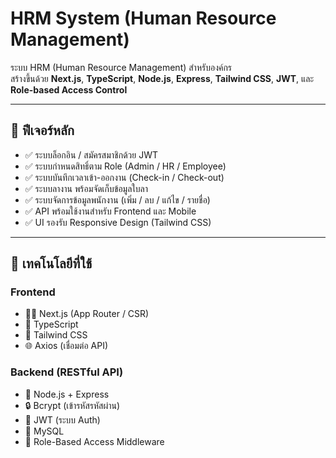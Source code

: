 # HRM System (Human Resource Management)

ระบบ HRM (Human Resource Management) สำหรับองค์กร  
สร้างขึ้นด้วย **Next.js**, **TypeScript**, **Node.js**, **Express**, **Tailwind CSS**, **JWT**, และ **Role-based Access Control**

---

## 🧱 ฟีเจอร์หลัก

- ✅ ระบบล็อกอิน / สมัครสมาชิกด้วย JWT
- ✅ ระบบกำหนดสิทธิ์ตาม Role (Admin / HR / Employee)
- ✅ ระบบบันทึกเวลาเข้า-ออกงาน (Check-in / Check-out)
- ✅ ระบบลางาน พร้อมจัดเก็บข้อมูลใบลา
- ✅ ระบบจัดการข้อมูลพนักงาน (เพิ่ม / ลบ / แก้ไข / รายชื่อ)
- ✅ API พร้อมใช้งานสำหรับ Frontend และ Mobile
- ✅ UI รองรับ Responsive Design (Tailwind CSS)

---

## 🚀 เทคโนโลยีที่ใช้

### Frontend
- 🧑‍💻 Next.js (App Router / CSR)
- 🔐 TypeScript
- 🎨 Tailwind CSS
- 🌐 Axios (เชื่อมต่อ API)

### Backend (RESTful API)
- 🧰 Node.js + Express
- 🔒 Bcrypt (เข้ารหัสรหัสผ่าน)
- 🪪 JWT (ระบบ Auth)
- 🐬 MySQL
- 🧭 Role-Based Access Middleware
